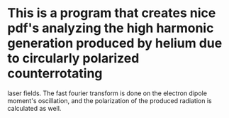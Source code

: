 # This is a program that creates nice pdf's analyzing the high harmonic generation produced by helium due to circularly polarized counterrotating 
laser fields. The fast fourier transform is done on the electron dipole moment's oscillation, and the polarization of the produced
radiation is calculated as well.
